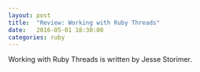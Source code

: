 ```yaml
---
layout: post
title:  "Review: Working with Ruby Threads"
date:   2016-05-01 18:30:00
categories: ruby
---
```


Working with Ruby Threads is written by Jesse Storimer.
